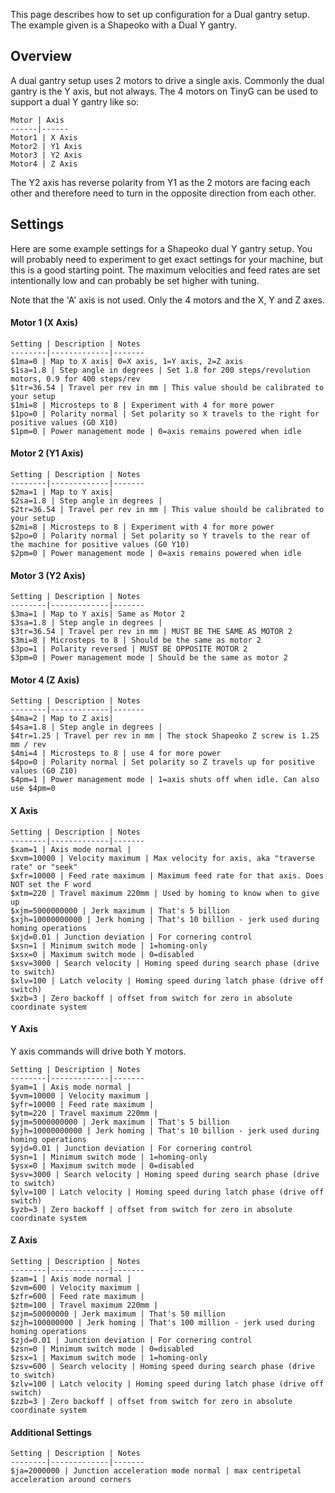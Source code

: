 This page describes how to set up configuration for a Dual gantry setup. The example given is a Shapeoko with a Dual Y gantry.

## Overview
A dual gantry setup uses 2 motors to drive a single axis. Commonly the dual gantry is the Y axis, but not always. The 4 motors on TinyG can be used to support a dual Y gantry like so:
   
	Motor | Axis 
	------|------
	Motor1 | X Axis
	Motor2 | Y1 Axis
	Motor3 | Y2 Axis
	Motor4 | Z Axis

The Y2 axis has reverse polarity from Y1 as the 2 motors are facing each other and therefore need to turn in the opposite direction from each other.

## Settings
Here are some example settings for a Shapeoko dual Y gantry setup. You will probably need to experiment to get exact settings for your machine, but this is a good starting point. The maximum velocities and feed rates are set intentionally low and can probably be set higher with tuning. 

Note that the 'A' axis is not used. Only the 4 motors and the X, Y and Z axes.

#### Motor 1 (X Axis)

	Setting | Description | Notes
	--------|-------------|-------
	$1ma=0 | Map to X axis| 0=X axis, 1=Y axis, 2=Z axis
	$1sa=1.8 | Step angle in degrees | Set 1.8 for 200 steps/revolution motors, 0.9 for 400 steps/rev
	$1tr=36.54 | Travel per rev in mm | This value should be calibrated to your setup
	$1mi=8 | Microsteps to 8 | Experiment with 4 for more power
	$1po=0 | Polarity normal | Set polarity so X travels to the right for positive values (G0 X10)
	$1pm=0 | Power management mode | 0=axis remains powered when idle

#### Motor 2 (Y1 Axis)

	Setting | Description | Notes
	--------|-------------|-------
	$2ma=1 | Map to Y axis| 
	$2sa=1.8 | Step angle in degrees |
	$2tr=36.54 | Travel per rev in mm | This value should be calibrated to your setup
	$2mi=8 | Microsteps to 8 | Experiment with 4 for more power
	$2po=0 | Polarity normal | Set polarity so Y travels to the rear of the machine for positive values (G0 Y10)
	$2pm=0 | Power management mode | 0=axis remains powered when idle

#### Motor 3 (Y2 Axis)

	Setting | Description | Notes
	--------|-------------|-------
	$3ma=1 | Map to Y axis| Same as Motor 2
	$3sa=1.8 | Step angle in degrees |
	$3tr=36.54 | Travel per rev in mm | MUST BE THE SAME AS MOTOR 2
	$3mi=8 | Microsteps to 8 | Should be the same as motor 2
	$3po=1 | Polarity reversed | MUST BE OPPOSITE MOTOR 2
	$3pm=0 | Power management mode | Should be the same as motor 2

#### Motor 4 (Z Axis)

	Setting | Description | Notes
	--------|-------------|-------
	$4ma=2 | Map to Z axis| 
	$4sa=1.8 | Step angle in degrees |
	$4tr=1.25 | Travel per rev in mm | The stock Shapeoko Z screw is 1.25 mm / rev
	$4mi=4 | Microsteps to 8 | use 4 for more power 
	$4po=0 | Polarity normal | Set polarity so Z travels up for positive values (G0 Z10)
	$4pm=1 | Power management mode | 1=axis shuts off when idle. Can also use $4pm=0

#### X Axis

	Setting | Description | Notes
	--------|-------------|-------
	$xam=1 | Axis mode normal |  
	$xvm=10000 | Velocity maximum | Max velocity for axis, aka "traverse rate" or "seek" 
	$xfr=10000 | Feed rate maximum | Maximum feed rate for that axis. Does NOT set the F word
	$xtm=220 | Travel maximum 220mm | Used by homing to know when to give up
	$xjm=5000000000 | Jerk maximum | That's 5 billion
	$xjh=10000000000 | Jerk homing | That's 10 billion - jerk used during homing operations
	$xjd=0.01 | Junction deviation | For cornering control
	$xsn=1 | Minimum switch mode | 1=homing-only
	$xsx=0 | Maximum switch mode | 0=disabled
	$xsv=3000 | Search velocity | Homing speed during search phase (drive to switch)
	$xlv=100 | Latch velocity | Homing speed during latch phase (drive off switch)
	$xzb=3 | Zero backoff | offset from switch for zero in absolute coordinate system

#### Y Axis
Y axis commands will drive both Y motors.

	Setting | Description | Notes
	--------|-------------|-------
	$yam=1 | Axis mode normal |  
	$yvm=10000 | Velocity maximum |
	$yfr=10000 | Feed rate maximum | 
	$ytm=220 | Travel maximum 220mm | 
	$yjm=5000000000 | Jerk maximum | That's 5 billion
	$yjh=10000000000 | Jerk homing | That's 10 billion - jerk used during homing operations
	$yjd=0.01 | Junction deviation | For cornering control
	$ysn=1 | Minimum switch mode | 1=homing-only
	$ysx=0 | Maximum switch mode | 0=disabled
	$ysv=3000 | Search velocity | Homing speed during search phase (drive to switch)
	$ylv=100 | Latch velocity | Homing speed during latch phase (drive off switch)
	$yzb=3 | Zero backoff | offset from switch for zero in absolute coordinate system

#### Z Axis

	Setting | Description | Notes
	--------|-------------|-------
	$zam=1 | Axis mode normal |  
	$zvm=600 | Velocity maximum |
	$zfr=600 | Feed rate maximum | 
	$ztm=100 | Travel maximum 220mm | 
	$zjm=50000000 | Jerk maximum | That's 50 million
	$zjh=100000000 | Jerk homing | That's 100 million - jerk used during homing operations
	$zjd=0.01 | Junction deviation | For cornering control
	$zsn=0 | Minimum switch mode | 0=disabled
	$zsx=1 | Maximum switch mode | 1=homing-only
	$zsv=600 | Search velocity | Homing speed during search phase (drive to switch)
	$zlv=100 | Latch velocity | Homing speed during latch phase (drive off switch)
	$zzb=3 | Zero backoff | offset from switch for zero in absolute coordinate system

#### Additional Settings

	Setting | Description | Notes
	--------|-------------|-------
	$ja=2000000 | Junction acceleration mode normal | max centripetal acceleration around corners
